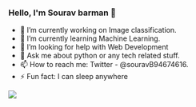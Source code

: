 ### Hello, I'm Sourav barman 👋

- 🔭 I’m currently working on Image classification.
- 🌱 I’m currently learning Machine Learning.
- 🤔 I’m looking for help with Web Development
- 💬 Ask me about python or any tech related stuff.
- 📫 How to reach me: Twitter - @souravB94674616.
- ⚡ Fun fact: I can sleep anywhere

<img src="https://github-readme-stats.vercel.app/api?username=SouravBarman001&&show_icons=true&title_color=#1B0A2A&icon_color=#2E2E2E&text_color=#2E2E2E&bg_color=#848484">
